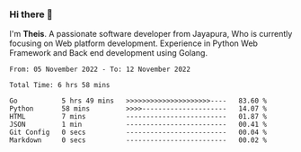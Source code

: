 ### Hi there 👋

I'm <b>Theis</b>. A passionate software developer from Jayapura, Who is currently focusing on Web platform development. Experience in Python Web Framework and Back end development using Golang.

 
 <!--START_SECTION:waka-->

```text
From: 05 November 2022 - To: 12 November 2022

Total Time: 6 hrs 58 mins

Go           5 hrs 49 mins   >>>>>>>>>>>>>>>>>>>>>----   83.60 %
Python       58 mins         >>>>---------------------   14.07 %
HTML         7 mins          -------------------------   01.87 %
JSON         1 min           -------------------------   00.41 %
Git Config   0 secs          -------------------------   00.04 %
Markdown     0 secs          -------------------------   00.02 %
```

<!--END_SECTION:waka-->

